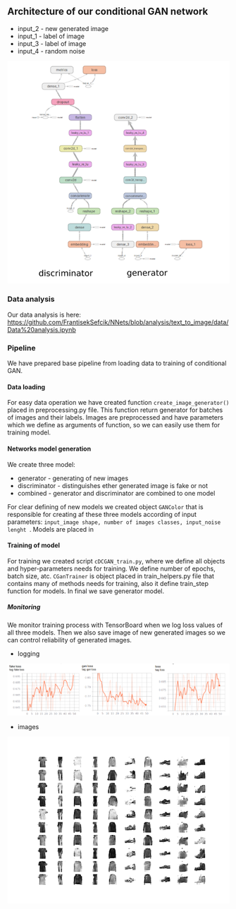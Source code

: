 ## Architecture of our conditional GAN network

* input_2 - new generated image
* input_1 - label of image
* input_3 - label of image
* input_4 - random noise

![text_to_image](imgs/architecture2.png)

### Data analysis
Our data analysis is here: https://github.com/FrantisekSefcik/NNets/blob/analysis/text_to_image/data/Data%20analysis.ipynb

### Pipeline

We have prepared base pipeline from loading data to training of conditional GAN.

#### Data loading
For easy data operation we have created function ```create_image_generator()``` placed in preprocessing.py file. This 
function return generator for batches of images and their labels. Images are preprocessed and have parameters which we 
define as arguments of function, so we can easily use them for training model.   

#### Networks model generation
We create three model:
 * generator - generating of new images
 * discriminator - distinguishes ether generated image is fake or not
 * combined - generator and discriminator are combined to one model 
 
For clear defining of new models we created object ```GANColor``` that is responsible for creating af these three models
according of input parameters: ```input_image shape, number of images classes, input_noise lenght ```.
Models are placed in  

#### Training of model
For training we created script ```cDCGAN_train.py```, where we define all objects and hyper-parameters needs for
training. We define number of epochs, batch size, atc. ```CGanTrainer``` is object placed in train_helpers.py file that 
contains many of methods needs for training, also it define train_step function for models. In final we save generator 
model.

##### Monitoring
We monitor training process with TensorBoard when we log loss values of all three models. Then we also save image of 
new generated images so we can control reliability of generated images.

* logging

![text_to_image](./imgs/loss.png)

* images

![text_to_image](./imgs/epoch_0005.png)        

